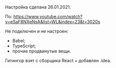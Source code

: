 Настройка сделана 26.01.2021.

По:
https://www.youtube.com/watch?v=eSaF8NXeNsA&list=WL&index=23&t=3020s

Не подключен и не настроен:

- Babel;
- TypeScript;
- прочие продвинутые вещи.

Гитингор взят с сборщика React + добавлен .idea.

